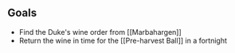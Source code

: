 ## Goals
- Find the Duke's wine order from [[Marbahargen]]
- Return the wine in time for the [[Pre-harvest Ball]] in a fortnight
